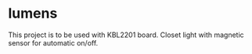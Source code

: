 # lumens

This project is to be used with KBL2201 board.
Closet light with magnetic sensor for automatic on/off.
